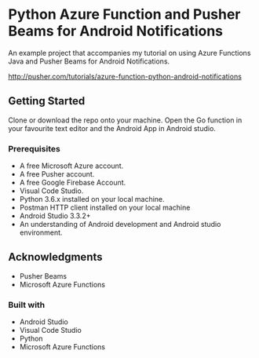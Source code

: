 # Python Azure Function and Pusher Beams for Android Notifications

An example project that accompanies my tutorial on using Azure Functions Java and Pusher Beams for Android Notifications.

http://pusher.com/tutorials/azure-function-python-android-notifications
## Getting Started

Clone or download the repo onto your machine. Open the Go function in your favourite text editor and the Android App in Android studio.

### Prerequisites

* A free Microsoft Azure account.
* A free Pusher account.
* A free Google Firebase Account.
* Visual Code Studio.
* Python 3.6.x installed on your local machine.
* Postman HTTP client installed on your local machine
* Android Studio 3.3.2+
* An understanding of Android development and Android studio environment.

## Acknowledgments

* Pusher Beams
* Microsoft Azure Functions

### Built with
* Android Studio
* Visual Code Studio
* Python
* Microsoft Azure Functions

